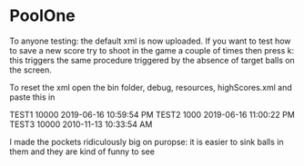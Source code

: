 # PoolOne
To anyone testing: the default xml is now uploaded. If you want to test how to save a new score try to shoot in the game a couple of times
then press k: this triggers the same procedure triggered by the absence of target balls on the screen.

To reset the xml open the bin folder, debug, resources, highScores.xml and paste this in

<?xml version="1.0" encoding="utf-8"?>
<highscores>
  <highscore>
    <name>TEST1</name>
    <shots>10000</shots>
    <dateTime>2019-06-16 10:59:54 PM</dateTime>
  </highscore>
  <highscore>
    <name>TEST2</name>
    <shots>1000</shots>
    <dateTime>2019-06-16 11:00:22 PM</dateTime>
  </highscore>
  <highscore>
    <name>TEST3</name>
    <shots>10000</shots>
    <dateTime>2010-11-13 10:33:54 AM</dateTime>
  </highscore>
</highscores>

I made the pockets ridiculously big on puropse: it is easier to sink balls in them and they are kind of funny to see
